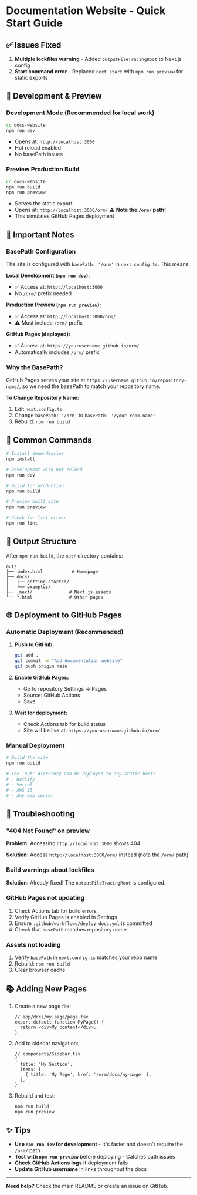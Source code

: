 # Documentation Website - Quick Start Guide

## ✅ Issues Fixed

1. **Multiple lockfiles warning** - Added `outputFileTracingRoot` to Next.js config
2. **Start command error** - Replaced `next start` with `npm run preview` for static exports

## 🚀 Development & Preview

### Development Mode (Recommended for local work)
```bash
cd docs-website
npm run dev
```
- Opens at: `http://localhost:3000`
- Hot reload enabled
- No basePath issues

### Preview Production Build
```bash
cd docs-website
npm run build
npm run preview
```
- Serves the static export
- Opens at: `http://localhost:3000/orm/` ⚠️ **Note the `/orm/` path!**
- This simulates GitHub Pages deployment

## 📝 Important Notes

### BasePath Configuration
The site is configured with `basePath: '/orm'` in `next.config.ts`. This means:

**Local Development (`npm run dev`):**
- ✅ Access at: `http://localhost:3000`
- No `/orm/` prefix needed

**Production Preview (`npm run preview`):**
- ✅ Access at: `http://localhost:3000/orm/`
- ⚠️ Must include `/orm/` prefix

**GitHub Pages (deployed):**
- ✅ Access at: `https://yourusername.github.io/orm/`
- Automatically includes `/orm/` prefix

### Why the BasePath?
GitHub Pages serves your site at `https://username.github.io/repository-name/`, so we need the basePath to match your repository name. 

**To Change Repository Name:**
1. Edit `next.config.ts`
2. Change `basePath: '/orm'` to `basePath: '/your-repo-name'`
3. Rebuild: `npm run build`

## 🔧 Common Commands

```bash
# Install dependencies
npm install

# Development with hot reload
npm run dev

# Build for production
npm run build

# Preview built site
npm run preview

# Check for lint errors
npm run lint
```

## 📂 Output Structure

After `npm run build`, the `out/` directory contains:
```
out/
├── index.html           # Homepage
├── docs/
│   ├── getting-started/
│   └── examples/
├── _next/              # Next.js assets
└── *.html              # Other pages
```

## 🌐 Deployment to GitHub Pages

### Automatic Deployment (Recommended)

1. **Push to GitHub:**
   ```bash
   git add .
   git commit -m "Add documentation website"
   git push origin main
   ```

2. **Enable GitHub Pages:**
   - Go to repository Settings → Pages
   - Source: GitHub Actions
   - Save

3. **Wait for deployment:**
   - Check Actions tab for build status
   - Site will be live at: `https://yourusername.github.io/orm/`

### Manual Deployment

```bash
# Build the site
npm run build

# The 'out' directory can be deployed to any static host:
# - Netlify
# - Vercel
# - AWS S3
# - Any web server
```

## 🐛 Troubleshooting

### "404 Not Found" on preview
**Problem:** Accessing `http://localhost:3000` shows 404

**Solution:** Access `http://localhost:3000/orm/` instead (note the `/orm/` path)

### Build warnings about lockfiles
**Solution:** Already fixed! The `outputFileTracingRoot` is configured.

### GitHub Pages not updating
1. Check Actions tab for build errors
2. Verify GitHub Pages is enabled in Settings
3. Ensure `.github/workflows/deploy-docs.yml` is committed
4. Check that `basePath` matches repository name

### Assets not loading
1. Verify `basePath` in `next.config.ts` matches your repo name
2. Rebuild: `npm run build`
3. Clear browser cache

## 📚 Adding New Pages

1. Create a new page file:
   ```tsx
   // app/docs/my-page/page.tsx
   export default function MyPage() {
     return <div>My content</div>;
   }
   ```

2. Add to sidebar navigation:
   ```tsx
   // components/Sidebar.tsx
   {
     title: 'My Section',
     items: [
       { title: 'My Page', href: '/orm/docs/my-page' },
     ],
   }
   ```

3. Rebuild and test:
   ```bash
   npm run build
   npm run preview
   ```

## ✨ Tips

- **Use `npm run dev` for development** - It's faster and doesn't require the `/orm/` path
- **Test with `npm run preview`** before deploying - Catches path issues
- **Check GitHub Actions logs** if deployment fails
- **Update GitHub username** in links throughout the docs

---

**Need help?** Check the main README or create an issue on GitHub.
